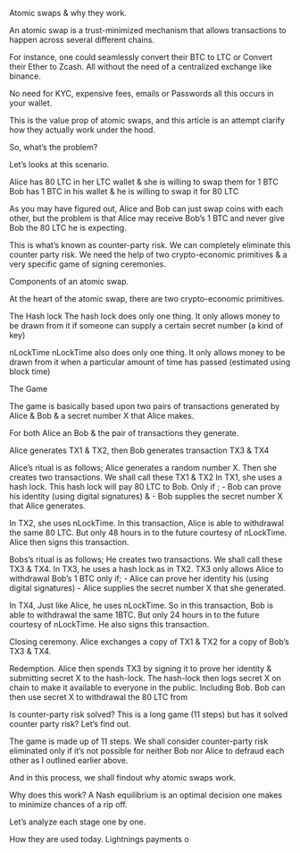 Atomic swaps & why they work.

An atomic swap is a trust-minimized mechanism that allows transactions to happen across several different chains.

For instance, one could seamlessly convert their BTC to LTC or Convert their Ether to Zcash. All without the need of a centralized exchange like binance.

No need for KYC, expensive fees, emails or Passwords all this occurs in your wallet.

This is the value prop of atomic swaps, and this article is an attempt clarify how they actually work under the hood.

So, what’s the problem?

Let’s looks at this scenario.

Alice has 80 LTC  in her LTC wallet & she is willing to swap them for 1 BTC 
Bob has 1 BTC in his wallet & he is willing to swap it for 80 LTC

As you may have figured out,  Alice and Bob can just swap coins with each other, but the problem is that Alice may receive Bob’s 1 BTC  and never give Bob the 80 LTC he is expecting.

This is what’s  known as counter-party risk. We can completely eliminate this counter party risk. We need the help of two crypto-economic primitives & a very specific game of signing ceremonies.

Components of an atomic swap.

At the heart of the atomic swap, there are two  crypto-economic primitives.

The Hash lock
The hash lock does only one thing. It only allows money to be drawn from it if someone can supply a certain secret number (a kind of key)

nLockTime
nLockTime also does only one thing. It only allows money to be drawn from it when a particular amount of time has passed (estimated using block time)

The Game 

The game is basically based upon two pairs of transactions generated by Alice & Bob & a secret number X that Alice makes.

For both Alice an Bob & the pair of transactions they generate.

Alice generates TX1 & TX2, then Bob generates transaction TX3  & TX4

Alice’s ritual is as follows;
Alice generates a random number X.
Then she creates two transactions. We shall call these TX1 & TX2
In TX1,  she uses a hash lock.  This hash lock will pay 80 LTC  to Bob. Only if ;
       - Bob can prove his identity  (using digital signatures)
& 
       - Bob supplies the secret number X that Alice generates.

In TX2, she uses nLockTime. In this transaction, Alice is able to withdrawal the same 80 LTC. But only 48 hours in to the future courtesy of nLockTime. Alice then signs this transaction.

Bobs’s ritual is as follows;
He creates two transactions. We shall call these TX3 & TX4.
In TX3,  he uses a hash lock as in TX2. TX3 only allows Alice to withdrawal Bob’s 1 BTC only if;
       - Alice can prove her identity his (using digital signatures)
       - Alice supplies the secret number X that she generated.

In TX4, Just like Alice, he uses nLockTime.  So in this transaction, Bob is able to withdrawal the same 1BTC. But only 24  hours in to the future courtesy of nLockTime. He also signs this transaction.

Closing ceremony.
Alice  exchanges a copy of  TX1 & TX2 for a copy of Bob’s TX3 & TX4.

Redemption.
Alice then spends TX3 by signing it to prove her identity & submitting secret X to the hash-lock.
The hash-lock then logs secret X on chain to make it available to everyone in the public. Including Bob.
Bob can then use secret X to withdrawal the 80 LTC from

Is counter-party risk solved? 
This is a long game (11 steps) but has it solved counter party risk? Let’s find out.

The game is made up of 11 steps. We shall consider counter-party risk eliminated  only if it’s not possible for neither Bob nor Alice to defraud each other as I outlined earlier above.

And in this process, we shall findout why atomic swaps work.


Why does this work? 
A Nash equilibrium is an optimal decision one makes to minimize chances of a rip off.


Let’s analyze each stage one by one.


How they are used today.
Lightnings  payments o
